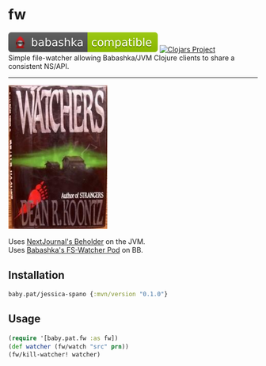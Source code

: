 # fw

[![bb compatible](https://raw.githubusercontent.com/babashka/babashka/master/logo/badge.svg)](https://babashka.org)
[![Clojars Project](https://img.shields.io/clojars/v/baby.pat/fw.svg)](https://clojars.org/baby.pat/fw)   
Simple file-watcher allowing Babashka/JVM Clojure clients to share a consistent NS/API.

---
[<img src="resources/fw_logo.jpg" alt="fw" width="200px">](https://fw.pat.baby)
   
Uses [NextJournal's Beholder](https://github.com/nextjournal/beholder) on the JVM.   
Uses [Babashka's FS-Watcher Pod](https://github.com/babashka/pod-babashka-fswatcher) on BB.

## Installation

```clojure
baby.pat/jessica-spano {:mvn/version "0.1.0"}
```

## Usage

```clojure
(require '[baby.pat.fw :as fw])
(def watcher (fw/watch "src" prn))
(fw/kill-watcher! watcher)
```

